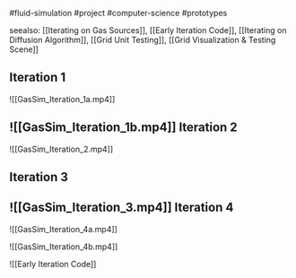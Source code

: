 #fluid-simulation  #project #computer-science #prototypes 

seealso: [[Iterating on Gas Sources]], [[Early Iteration Code]], [[Iterating on Diffusion Algorithm]], [[Grid Unit Testing]], [[Grid Visualization & Testing Scene]]

Iteration 1
--

![[GasSim_Iteration_1a.mp4]]

![[GasSim_Iteration_1b.mp4]]
Iteration 2
--

![[GasSim_Iteration_2.mp4]]

Iteration 3
--

![[GasSim_Iteration_3.mp4]]
Iteration 4
--

![[GasSim_Iteration_4a.mp4]]

![[GasSim_Iteration_4b.mp4]]




![[Early Iteration Code]]